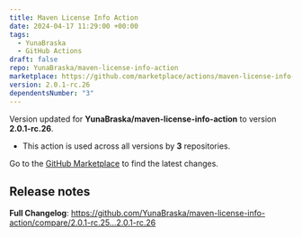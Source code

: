 ```yaml
---
title: Maven License Info Action
date: 2024-04-17 11:29:00 +00:00
tags:
  - YunaBraska
  - GitHub Actions
draft: false
repo: YunaBraska/maven-license-info-action
marketplace: https://github.com/marketplace/actions/maven-license-info-action
version: 2.0.1-rc.26
dependentsNumber: "3"
---
```



Version updated for **YunaBraska/maven-license-info-action** to version **2.0.1-rc.26**.
- This action is used across all versions by **3** repositories.

Go to the [GitHub Marketplace](https://github.com/marketplace/actions/maven-license-info-action) to find the latest changes.

## Release notes

**Full Changelog**: https://github.com/YunaBraska/maven-license-info-action/compare/2.0.1-rc.25...2.0.1-rc.26
